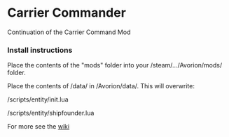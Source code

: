 # Carrier Commander
Continuation of the Carrier Command Mod

### Install instructions

Place the contents of the "mods" folder into your /steam/.../Avorion/mods/ folder.

Place the contents of /data/ in /Avorion/data/.
This will overwrite:

  /scripts/entity/init.lua

  /scripts/entity/shipfounder.lua

For more see the [wiki](https://www.github.com/Laserzwei/CarrierCommander/wiki)

